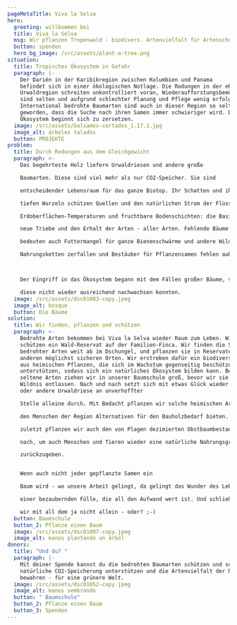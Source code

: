 ```yaml
---
pageMetaTitle: Viva la Selva
hero:
  greeting: willkommen bei
  title: Viva la Selva
  msg: Wir pflanzen Tropenwald - biodivers. Artenvielfalt für Artenschutz.
  button: spenden
  hero_bg_image: /src/assets/plant-a-tree.png
situation:
  title: Tropisches Ökosystem in Gefahr
  paragraph: |-
    Der Darién in der Karibikregion zwischen Kolumbien und Panama
    befindet sich in einer ökologischen Notlage. Die Rodungen in der ehemaligen
    Urwaldregion schreiten unkontrolliert voran, Wiederaufforstungsbemühungen
    sind selten und aufgrund schlechter Planung und Pflege wenig erfolgreich.
    International bedrohte Baumarten sind auch in dieser Region so selten
    geworden, dass die Suche nach ihren Samen immer schwieriger wird. Das
    Ökosystem beginnt sich zu zersetzen.
  image: /src/assets/balsamos-cortados_1.17.1.jpg
  image_alt: árboles talados
  button: PROJEKTE
problem:
  title: Durch Rodungen aus dem Gleichgewicht
  paragraph: >-
    Das begehrteste Holz liefern Urwaldriesen und andere große

    Baumarten. Diese sind viel mehr als nur CO2-Speicher. Sie sind

    entscheidender Lebensraum für das ganze Biotop. Ihr Schatten und ihre

    tiefen Wurzeln schützen Quellen und den natürlichen Strom der Flüsse,

    Erdoberflächen-Temperaturen und fruchtbare Bodenschichten: die Basis für

    neue Triebe und den Erhalt der Arten - aller Arten. Fehlende Bäume

    bedeuten auch Futtermangel für ganze Bienenschwärme und andere Wildtiere -

    Nahrungsketten zerfallen und Bestäuber für Pflanzensamen fehlen außerdem...



    Der Eingriff in das Ökosystem begann mit dem Fällen großer Bäume, so viele und so schnell, dass

    diese nicht wieder ausreichend nachwachsen konnten.
  image: /src/assets/dsc01083-copy.jpeg
  image_alt: bosque
  button: Die Bäume
solution:
  title: Wir finden, pflanzen und schützen
  paragraph: >-
    Bedrohte Arten bekommen bei Viva la Selva wieder Raum zum Leben. Wir
    schützen ein Wald-Reservat auf der Familien-Finca. Wir finden die Samen
    bedrohter Arten weit ab im Dschungel, und pflanzen sie in Reservaten und
    anderen möglichst sicheren Orten. Wir erstreben dafür ein biodiverses Umfeld
    aus heimischen Pflanzen, die sich im Wachstum gegenseitig beschützen und
    unterstützen, sodass sich ein natürliches Ökosystem bilden kann. Besonders
    seltene Arten ziehen wir in unserer Baumschule groß, bevor wir sie in die
    Wildnis entlassen. Nach und nach setzt sich mit etwas Glück wieder der eine
    oder andere Urwaldriese an unverhoffter

    Stelle alleine durch. Mit Bedacht pflanzen wir solche heimischen Arten vermehrt mit, die

    den Menschen der Region Alternativen für den Bauholzbedarf bieten. Und nicht

    zuletzt pflanzen wir auch den von Plagen dezimierten Obstbaumbestand

    nach, um auch Menschen und Tieren wieder eine natürliche Nahrungsgrundlage

    zurückzugeben. 


    Wenn auch nicht jeder gepflanzte Samen ein

    Baum wird - wo unsere Arbeit gelingt, da gelingt das Wunder des Lebens in

    einer bezaubernden Fülle, die all den Aufwand wert ist. Und schließlich sind

    wir mit all dem ja nicht allein - oder? ;-)
  button: Baumschule
  button_2: Pflanze einen Baum
  image: /src/assets/dsc01007-copy.jpeg
  image_alt: manos plantando un árbol
donors:
  title: "Und du? "
  paragraph: |-
    Mit deiner Spende kannst du die bedrohten Baumarten schützen und so
    natürliche CO2-Speicherung unterstützen und die Artenvielfalt der Region
    bewahren - für eine grünere Welt.
  image: /src/assets/dsc01052-copy.jpeg
  image_alt: manos sembrando
  button: " Baumschule"
  button_2: Pflanze einen Baum
  button_3: Spenden
---
```

